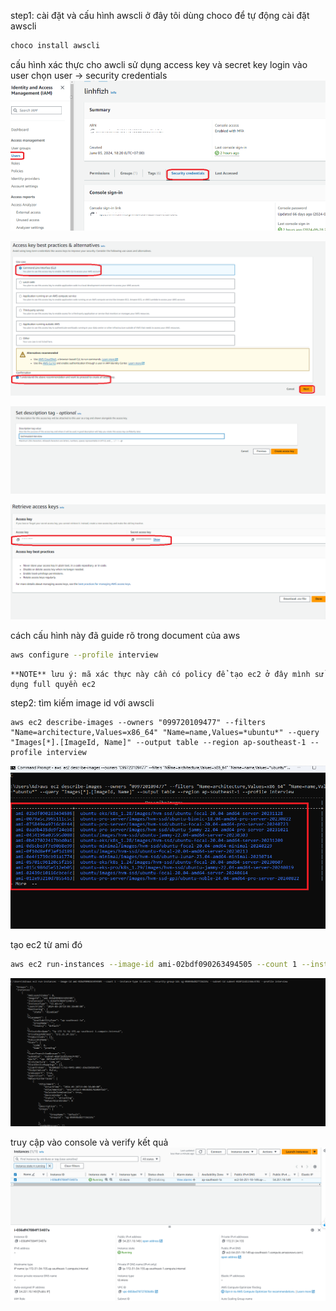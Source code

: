 step1: cài đặt và cấu hình awscli ở đây tôi dùng choco để tự động cài đặt awscli

```bash
choco install awscli
```

cấu hình xác thực cho awcli sử dụng access key và secret key
login vào user chọn user -> security credentials
![image](./images/sc.png)

![image](./images/sc2.png)

![image](./images/sc3.png)

![image](./images/sc4.png)



cách cấu hình này đã guide rõ trong document của aws
```bash
aws configure --profile interview
```

```
**NOTE** lưu ý: mã xác thực này cần có policy để tạo ec2 ở đây mình sử dụng full quyền ec2
```

step2: tìm kiếm image id với awscli
```
aws ec2 describe-images --owners "099720109477" --filters "Name=architecture,Values=x86_64" "Name=name,Values=*ubuntu*" --query "Images[*].[ImageId, Name]" --output table --region ap-southeast-1 --profile interview
```
![image](./images/findami.png)


tạo ec2 từ ami đó

```bash
aws ec2 run-instances --image-id ami-02bdf090263494505 --count 1 --instance-type t2.micro --security-group-ids 	sg-05044bd827726224c --subnet-id subnet-018f12d11366c4781 --profile interview
```
![image](./images/result.png)


truy cập vào console và verify kết quả
![image](./images/image.png)